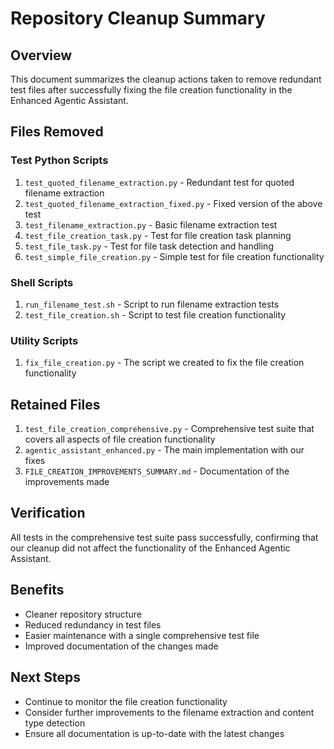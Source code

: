 # Repository Cleanup Summary

## Overview
This document summarizes the cleanup actions taken to remove redundant test files after successfully fixing the file creation functionality in the Enhanced Agentic Assistant.

## Files Removed

### Test Python Scripts
1. `test_quoted_filename_extraction.py` - Redundant test for quoted filename extraction
2. `test_quoted_filename_extraction_fixed.py` - Fixed version of the above test
3. `test_filename_extraction.py` - Basic filename extraction test
4. `test_file_creation_task.py` - Test for file creation task planning
5. `test_file_task.py` - Test for file task detection and handling
6. `test_simple_file_creation.py` - Simple test for file creation functionality

### Shell Scripts
1. `run_filename_test.sh` - Script to run filename extraction tests
2. `test_file_creation.sh` - Script to test file creation functionality

### Utility Scripts
1. `fix_file_creation.py` - The script we created to fix the file creation functionality

## Retained Files
1. `test_file_creation_comprehensive.py` - Comprehensive test suite that covers all aspects of file creation functionality
2. `agentic_assistant_enhanced.py` - The main implementation with our fixes
3. `FILE_CREATION_IMPROVEMENTS_SUMMARY.md` - Documentation of the improvements made

## Verification
All tests in the comprehensive test suite pass successfully, confirming that our cleanup did not affect the functionality of the Enhanced Agentic Assistant.

## Benefits
- Cleaner repository structure
- Reduced redundancy in test files
- Easier maintenance with a single comprehensive test file
- Improved documentation of the changes made

## Next Steps
- Continue to monitor the file creation functionality
- Consider further improvements to the filename extraction and content type detection
- Ensure all documentation is up-to-date with the latest changes
